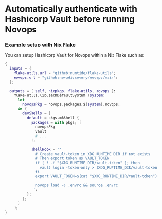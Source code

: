 # Automatically authenticate with Hashicorp Vault before running Novops

### Example setup with Nix Flake

You can setup Hashicorp Vault for Novops within a Nix Flake such as:

```nix
{
  inputs = {
    flake-utils.url = "github:numtide/flake-utils";
    novops.url = "github:novadiscovery/novops/main";
  };

  outputs = { self, nixpkgs, flake-utils, novops }: 
    flake-utils.lib.eachDefaultSystem (system:
      let  
        novopsPkg = novops.packages.${system}.novops;
      in {
        devShells = {
          default = pkgs.mkShell {
            packages = with pkgs; [
              novopsPkg
              vault
              # ...
            ];
            
            shellHook = ''
              # Create vault-token in XDG_RUNTIME_DIR if not exists
              # Then export token as VAULT_TOKEN
              if [ ! -f "$XDG_RUNTIME_DIR/vault-token" ]; then
                vault login -token-only > $XDG_RUNTIME_DIR/vault-token
              fi
              export VAULT_TOKEN=$(cat "$XDG_RUNTIME_DIR/vault-token")

              novops load -s .envrc && source .envrc
            '';
          };
        };
      }
    );
}
```
